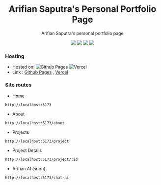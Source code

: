 <h1 align="center">  Arifian Saputra's Personal Portfolio Page </h1>

<p align="center"> 
Arifian Saputra's personal portfolio page
</p>

<div align="center">
  <img src="https://img.shields.io/badge/react-%2320232a.svg?style=for-the-badge&logo=react&logoColor=%2361DAFB">
  <img src="https://img.shields.io/badge/vite-%23646CFF.svg?style=for-the-badge&logo=vite&logoColor=white">
  <img src="https://img.shields.io/badge/typescript-%23007ACC.svg?style=for-the-badge&logo=typescript&logoColor=white">
  <img src="https://img.shields.io/badge/tailwindcss-%2338B2AC.svg?style=for-the-badge&logo=tailwind-css&logoColor=white">
</div>

### Hosting

- Hosted on: ![Github Pages](https://img.shields.io/badge/github%20pages-121013?style=for-the-badge&logo=github&logoColor=white) ![Vercel](https://img.shields.io/badge/vercel-%23000000.svg?style=for-the-badge&logo=vercel&logoColor=white)
- Link : [Github Pages](https://arifian853.github.io) , [Vercel](https://arifian853.vercel.app)

### Site routes

- Home
```
http://localhost:5173
```

- About
```
http://localhost:5173/about
```

- Projects
```
http://localhost:5173/project
```

- Project Details
```
http://localhost:5173/project/:id
```

- Arifian.AI (soon)
```
http://localhost:5173/chat-ai
```